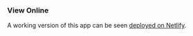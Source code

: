 ### View Online

A working version of this app can be seen
[deployed on Netlify](https://jb-23-coleap-te.netlify.app/).
